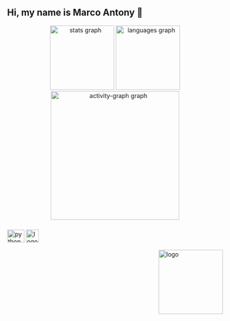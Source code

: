 ## Hi, my name is Marco Antony 👋

<div align="center">
  <img src="https://github-readme-stats.vercel.app/api?username=Antony1970&hide_title=false&hide_rank=false&show_icons=true&include_all_commits=true&count_private=true&disable_animations=false&theme=dracula&locale=en&hide_border=false&order=1" height="150" alt="stats graph"  />
  <img src="https://github-readme-stats.vercel.app/api/top-langs?username=Antony1970&locale=en&hide_title=false&layout=compact&card_width=320&langs_count=5&theme=dracula&hide_border=false&order=2" height="150" alt="languages graph"  />
  <img src="https://github-readme-activity-graph.vercel.app/graph?username=Antony1970&radius=16&theme=react&area=true&order=5" height="300" alt="activity-graph graph"  />
</div>

###

<div align="left">
  <img align="center" alt="python logo" height="30" width ="40" src="https://cdn.jsdelivr.net/gh/devicons/devicon@latest/icons/python/python-original.svg" />
  <img align="center" alt="logo wolfram" height="30" width ="30" src="https://cdn.freebiesupply.com/logos/large/2x/mathematica-1-logo-png-transparent.png" />
     
</div>

<div style = "display: inline_block"><br>
  <img align="right" alt="logo" height="150" width ="150" src="https://media1.giphy.com/media/v1.Y2lkPTc5MGI3NjExZmp1dGd2Y3ZkY3gzNGEyN24xbG53d2V4em5vdHB0MjJtN3lrcXZndiZlcD12MV9pbnRlcm5hbF9naWZfYnlfaWQmY3Q9Zw/HbDIndEgdNCttomECI/giphy.gif" />

</div>



###



###
